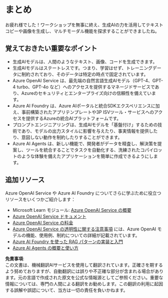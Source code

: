 # まとめ

お疲れ様でした！ワークショップを無事に終え、生成AIの力を活用してテキストコピーや画像を生成し、マルチモーダル機能を探求することができましたね。

## 覚えておきたい重要なポイント
- 生成AIモデルは、人間のようなテキスト、画像、コードを生成できます。
- 生成AIモデルはステートレスです。つまり、学習はせず、トレーニングデータに制約されており、そのデータは特定の時点で固定されています。
- Azure OpenAI Service は、最先端の自然言語生成AIモデル（GPT-4、GPT-4 turbo、GPT-4o など）へのアクセスを提供するマネージドサービスであり、Azureのセキュリティとエンタープライズ向けの信頼性を備えています。
- Azure AI Foundry は、Azure AIポータルと統合SDKエクスペリエンスに加え、事前構築されたアプリテンプレートや3P ISVツール・サービスへのアクセスを提供するAzureの統合AIプラットフォームです。
- プロンプトエンジニアリングは、生成AIモデルを「基盤付け」するための技術であり、モデルの出力スタイルに影響を与えたり、事実情報を提供したり、意図しない動作を制約したりすることができます。
- Azure AI Agents は、新しい機能で、開発者がデータを精査し、解決策を提案し、ツールを統合することでタスクを自動化する、洗練されたコパイロットのような体験を備えたアプリケーションを簡単に作成できるようにします。

## 追加リソース
Azure OpenAI Service や Azure AI Foundry についてさらに学ぶために役立つリソースをいくつかご紹介します：

- Microsoft Learn モジュール: [Azure OpenAI Service の概要](https://learn.microsoft.com/en-us/training/modules/explore-azure-openai/?WT.mc_id=aiml-132569-cacaste)
- [Azure OpenAI Service ドキュメント](https://learn.microsoft.com/en-us/azure/cognitive-services/openai/?WT.mc_id=aiml-132569-cacaste)
- [Azure OpenAI Service の料金](https://azure.microsoft.com/en-us/products/cognitive-services/openai-service/#pricing/?WT.mc_id=aiml-132569-cacaste)
- [Azure OpenAI Service の透明性に関する注意事項](https://learn.microsoft.com/en-us/legal/cognitive-services/openai/transparency-note/?WT.mc_id=aiml-132569-cacaste) には、Azure OpenAI モデルの機能、使用例、制約についての詳細が記載されています。
- [Azure AI Foundry を使った RAG パターンの実装と入門](https://learn.microsoft.com/training/paths/create-custom-copilots-ai-studio//?WT.mc_id=aiml-132569-cacaste)
- [Azure AI Agents の概要と使い方](https://learn.microsoft.com/en-us/azure/ai-services/agents/overview)

**免責事項**:  
この文書は、機械翻訳AIサービスを使用して翻訳されています。正確さを期するよう努めておりますが、自動翻訳には誤りや不正確な部分が含まれる場合があります。元の言語で作成された原文を公式な情報源としてご参照ください。重要な情報については、専門の人間による翻訳をお勧めします。この翻訳の利用に起因する誤解や誤認について、当方は一切の責任を負いかねます。